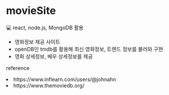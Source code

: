 # movieSite
💻 react, node.js, MongoDB 활용

- 영화정보 제공 사이트
- openDB인 tmdb를 활용해 최신 영화정보, 트렌드 정보를 불러와 구현
- 영화 상세정보, 배우 상세정보를 제공

reference 
  <li>https://www.inflearn.com/users/@johnahn</li>
  <li>https://www.themoviedb.org/</li>
